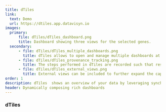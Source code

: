 ```yaml
---
title: dTiles
link:
  text: Demo
  url: https://dtiles.app.datavisyn.io
images:
  primary:
      file: dTiles/dTiles_dashboard.png
      title: Dashboard showing three views for the selected genes.
  secondary:
      - file: dTiles/dTiles_multiple_dashboards.png
        title: dTiles allows to open and manage multiple dashboards at once.
      - file: dTiles/dTiles_provenance_tracking.png
        title: The steps performed in dTiles are recorded such that researchers can jump back to any state.
      - file: dTiles/dTiles_external_views.png
        title: External views can be included to further expand the capabilities of dTiles.
order: 1
description: dTiles  shows an overview of your data by leveraging synchronized views to composed dynamic dashboards. Dashboards can be reused and shared by saving the configurations and loading them with different datasets. dTiles provides a clean user interface to fit the needs of different user groups – from beginners to experts.
header: Dynamically composing rich dashboards
---
```


### dTiles